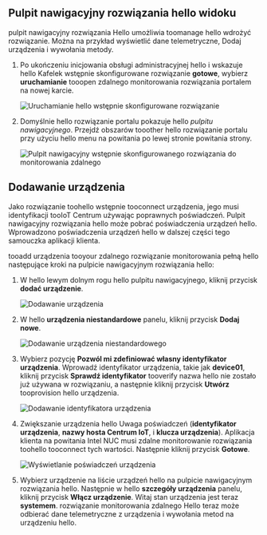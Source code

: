 ## <a name="view-hello-solution-dashboard"></a>Pulpit nawigacyjny rozwiązania hello widoku

pulpit nawigacyjny rozwiązania Hello umożliwia toomanage hello wdrożyć rozwiązanie. Można na przykład wyświetlić dane telemetryczne, Dodaj urządzenia i wywołania metody.

1. Po ukończeniu inicjowania obsługi administracyjnej hello i wskazuje hello Kafelek wstępnie skonfigurowane rozwiązanie **gotowe**, wybierz **uruchamianie** tooopen zdalnego monitorowania rozwiązania portalem na nowej karcie.

    ![Uruchamianie hello wstępnie skonfigurowane rozwiązanie][img-launch-solution]

1. Domyślnie hello rozwiązanie portalu pokazuje hello *pulpitu nawigacyjnego*. Przejdź obszarów tooother hello rozwiązanie portalu przy użyciu hello menu na powitania po lewej stronie powitania strony.

    ![Pulpit nawigacyjny wstępnie skonfigurowanego rozwiązania do monitorowania zdalnego][img-menu]

## <a name="add-a-device"></a>Dodawanie urządzenia

Jako rozwiązanie toohello wstępnie tooconnect urządzenia, jego musi identyfikacji tooIoT Centrum używając poprawnych poświadczeń. Pulpit nawigacyjny rozwiązania hello może pobrać poświadczenia urządzeń hello. Wprowadzono poświadczenia urządzeń hello w dalszej części tego samouczka aplikacji klienta.

tooadd urządzenia tooyour zdalnego rozwiązanie monitorowania pełną hello następujące kroki na pulpicie nawigacyjnym rozwiązania hello:

1. W hello lewym dolnym rogu hello pulpitu nawigacyjnego, kliknij przycisk **dodać urządzenie**.

   ![Dodawanie urządzenia][1]

1. W hello **urządzenia niestandardowe** panelu, kliknij przycisk **Dodaj nowe**.

   ![Dodawanie urządzenia niestandardowego][2]

1. Wybierz pozycję **Pozwól mi zdefiniować własny identyfikator urządzenia**. Wprowadź identyfikator urządzenia, takie jak **device01**, kliknij przycisk **Sprawdź identyfikator** tooverify nazwa hello nie zostało już używana w rozwiązaniu, a następnie kliknij przycisk **Utwórz** tooprovision hello urządzenia.

   ![Dodawanie identyfikatora urządzenia][3]

1. Zwiększanie urządzenia hello Uwaga poświadczeń (**identyfikator urządzenia**, **nazwy hosta Centrum IoT**, i **klucza urządzenia**). Aplikacja klienta na powitania Intel NUC musi zdalne monitorowanie rozwiązania toohello tooconnect tych wartości. Następnie kliknij przycisk **Gotowe**.

    ![Wyświetlanie poświadczeń urządzenia][4]

1. Wybierz urządzenie na liście urządzeń hello na pulpicie nawigacyjnym rozwiązania hello. Następnie w hello **szczegóły urządzenia** panelu, kliknij przycisk **Włącz urządzenie**. Witaj stan urządzenia jest teraz **systemem**. rozwiązanie monitorowania zdalnego Hello teraz może odbierać dane telemetryczne z urządzenia i wywołania metod na urządzeniu hello.

[img-launch-solution]: media/iot-suite-gateway-kit-view-solution/launch.png
[img-menu]: media/iot-suite-gateway-kit-view-solution/menu.png
[1]: media/iot-suite-gateway-kit-view-solution/suite0.png
[2]: media/iot-suite-gateway-kit-view-solution/suite1.png
[3]: media/iot-suite-gateway-kit-view-solution/suite2.png
[4]: media/iot-suite-gateway-kit-view-solution/suite3.png